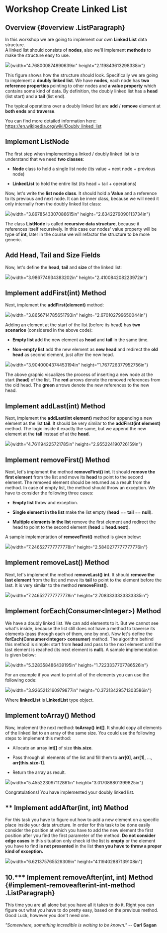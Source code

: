 Workshop Create Linked List
===========================

Overview {#overview .ListParagraph}
--------

In this workshop we are going to implement our own **Linked List** data
structure.\
A linked list should consists of **nodes**, also we\'ll implement
**methods** to make the structure easy to use.

![](media/image1.png){width="4.768000874890639in"
height="2.119843613298338in"}

This figure shows how the structure should look. Specifically we are
going to implement a **doubly linked list**. We have **nodes**, each
node has **two reference properties** pointing to other nodes and **a
value property** which contains some kind of data. By definition, the
doubly linked list has a **head** (list start) and a **tail** (list
end).

The typical operations over a doubly linked list are **add** /
**remove** element at **both ends** and **traverse**.

You can find more detailed information here:
<https://en.wikipedia.org/wiki/Doubly_linked_list>

Implement ListNode
------------------

The first step when implementing a linked / doubly linked list is to
understand that we need **two classes**:

-   **Node** class to hold a single list node (its value + next node +
    previous node)

-   **LinkedList** to hold the entire list (its head + tail +
    operations)

Now, let\'s write the **list node class**. It should hold a **Value**
and a reference to its previous and next node. It can be inner class,
because we will need it only internally from the doubly linked list
class:

![](media/image2.png){width="3.8978543307086615in"
height="2.6342279090113734in"}

The class **ListNode** is called **recursive data structure**, because
it references itself recursively. In this case our nodes\' value
property will be type of **int,** later in the course we will refactor
the structure to be more generic.

Add Head, Tail and Size Fields
------------------------------

Now, let\'s define the **head**, **tail** and **size** of the linked
list:

![](media/image3.png){width="3.986774934383202in"
height="2.410084208223972in"}

Implement addFirst(int) Method
------------------------------

Next, implement the **addFirst(element)** method:

![](media/image4.png){width="3.8656714785651793in"
height="2.670102799650044in"}

Adding an element at the start of the list (before its head) has **two
scenarios** (considered in the above code):

-   **Empty list** add the new element as **head** and **tail** in the
    same time.

-   **Non-empty list** add the new element as **new head** and redirect
    the **old head** as second element, just after the new head.

![](media/image5.png){width="3.9040004374453194in"
height="1.767726377952756in"}

The above graphic visualizes the process of inserting a new node at the
start (**head**) of the list. The **red** arrows denote the removed
references from the old head. The **green** arrows denote the new
references to the new head.

Implement addLast(int) Method
-----------------------------

Next, implement the **addLast(int** **element)** method for appending a
new element as the list **tail**. It should be very similar to the
**addFirst(int** **element)** method. The logic inside it exactly the
same, but we append the new element at the **tail** instead of at the
**head**.

![](media/image6.png){width="4.761194225721785in"
height="2.955224190726159in"}

Implement removeFirst() Method
------------------------------

Next, let\'s implement the method **removeFirst()** **int**. It should
**remove the first element** from the list and move its **head** to
point to the second element. The removed element should be returned as a
result from the method. In case of empty list, the method should throw
an exception. We have to consider the following three cases:

-   **Empty list** throw and exception.

-   **Single element in the list** make the list empty (**head** ==
    **tail** == **null**).

-   **Multiple elements in the list** remove the first element and
    redirect the head to point to the second element (**head** **=**
    **head.next**).

A sample implementation of **removeFirst()** method is given below:

![](media/image7.png){width="7.246527777777778in"
height="2.5840277777777776in"}

Implement removeLast() Method
-----------------------------

Next, let\'s implement the method r**emoveLast()** **int**. It should
**remove the last element** from the list and move its **tail** to point
to the element before the last. It is very similar to the method
**removeFirst()**.

![](media/image8.png){width="7.246527777777778in"
height="2.7083333333333335in"}

Implement forEach(Consumer\<Integer\>) Method
---------------------------------------------

We have a doubly linked list. We can add elements to it. But we cannot
see what\'s inside, because the list still does not have a method to
traverse its elements (pass through each of them, one by one). Now
let\'s define the **forEach(Consumer\<Integer\> consumer)** method. The
algorithm behind this method is simple: start from **head** and pass to
the next element until the last element is reached (its next element is
**null**). A sample implementation is given below:

![](media/image9.png){width="5.328358486439195in"
height="1.7223337707786526in"}

For an example if you want to print all of the elements you can use the
following code:

![](media/image10.png){width="3.9265212160979877in"
height="0.37313429571303586in"}

Where **linkedList** is **LinkedList** type object.

Implement toArray() Method
--------------------------

Now, implement the next method: **toArray()** **int\[\]**. It should
copy all elements of the linked list to an array of the same size. You
could use the following steps to implement this method:

-   Allocate an array **int\[\]** of size **this.size**.

-   Pass through all elements of the list and fill them to **arr\[0\]**,
    **arr\[1\]**, ..., **arr\[this.size-1\]**.

-   Return the array as result.

![](media/image11.png){width="5.455223097112861in"
height="3.017088801399825in"}

Congratulations! You have implemented your doubly linked list.

\*\* Implement addAfter(int, int) Method
----------------------------------------

For this task you have to figure out how to add a new element on a
specific place inside your data structure. In order for this task to be
done easily consider the position at which you have to add the new
element the first position after you find the first parameter of the
method. **Do not consider edge cases** in this situation only check id
the list is **empty** or the element you have to find **is not
presented** in the list **then you have to throw a proper kind of
exception.**

![](media/image12.png){width="6.621375765529309in"
height="4.119402887139108in"}

10.\*\*\* Implement removeAfter(int, int) Method {#implement-removeafterint-int-method .ListParagraph}
------------------------------------------------

This time you are all alone but you have all it takes to do it. Right
you can figure out what you have to do pretty easy, based on the
previous method. Good Luck, however you don\'t need one.

*\"Somewhere, something incredible is waiting to be known.\"* -- **Carl
Sagan**
